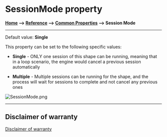 # SessionMode property

**[Home](/) --> [Reference](/ref) --> [Common Properties](/ref/common) --> Session Mode**

---

Default value: **Single**

This property can be set to the following specific values:

- **Single** - ONLY one session of this shape can be running,
    meaning that in a loop scenario, the engine would cancel a
    previous session automatically

- **Multiple** - Multiple sessions can be
    running for the shape, and the process will wait for sessions to
    complete and not cancel any previous ones

![SessionMode.png](../media/SessionMode.png)

---

## Disclaimer of warranty

[Disclaimer of warranty](../../guides/common/DisclaimerOfWarranty.md)
